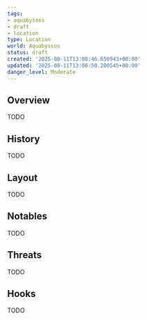 ```yaml
---
tags:
- aquabyssos
- draft
- location
type: Location
world: Aquabyssos
status: draft
created: '2025-08-11T13:08:46.650943+00:00'
updated: '2025-08-11T13:08:50.200545+00:00'
danger_level: Moderate
---
```



## Overview

TODO
## History

TODO
## Layout

TODO
## Notables

TODO
## Threats

TODO
## Hooks

TODO
